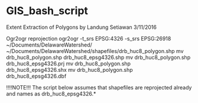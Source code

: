 # GIS_bash_script
Extent Extraction of Polygons
by Landung Setiawan 3/11/2016 

Ogr2ogr reprojection
ogr2ogr -t_srs EPSG:4326 -s_srs EPSG:26918 ~/Documents/DelawareWatershed/ ~/Documents/DelawareWatershed/shapefiles/drb_huc8_polygon.shp
mv drb_huc8_polygon.shp drb_huc8_epsg4326.shp
mv drb_huc8_polygon.shp drb_huc8_epsg4326.prj
mv drb_huc8_polygon.shp drb_huc8_epsg4326.shx
mv drb_huc8_polygon.shp drb_huc8_epsg4326.dbf

!!!!NOTE!!! The script below assumes that shapefiles are reprojected already and names as drb_huc8_epsg4326.* 
